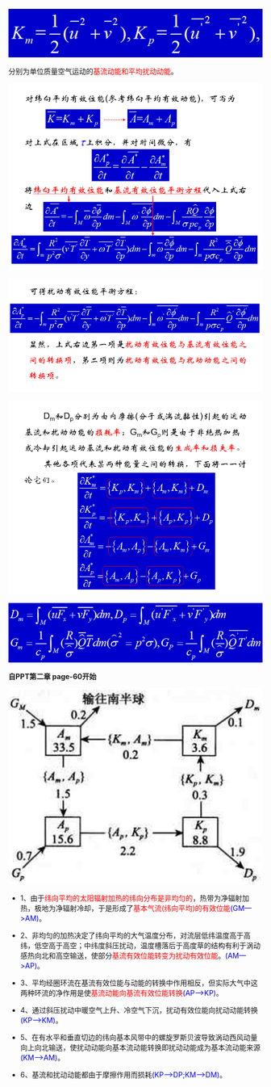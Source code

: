 ![](assets/2025-06-06-14-45-40-image.png)

分别为单位质量空气运动的<span style="color:red">基流动能和平均扰动动能</span>。

![](assets/2025-06-06-14-47-58-image.png)

![](assets/2025-06-06-14-48-09-image.png)

![](assets/2025-06-06-14-44-39-image.png)

![](assets/2025-06-06-14-44-55-image.png)

**自PPT第二章 page-60开始**

<img src="assets/2025-06-06-14-42-59-image.png" title="" alt="" width="711">

+ 1、由于<a style="color:red">纬向平均的太阳辐射加热的纬向分布是非均匀的</a>，热带为净辐射加热，极地为净辐射冷却，于是形成了<a style="color:red">基本气流(纬向平均)的有效位能</a><a style="color:blue">(GM—>AM)</a>。

+ 2、非均匀的加热决定了纬向平均的大气温度分布，对流层低纬温度高于高纬，低空高于高空；中纬度斜压扰动，温度槽落后于高度草的结构有利于涡动感热向北和高空输送，使部分<a style="color:red">基流有效位能转变为扰动有效位能</a>。<a style="color:blue">(AM—>AP)</a>。

+ 3、平均经圈环流在基流有效位能与动能的转换中作用相反，但实际大气中这两种环流的净作用是使<a style="color:red">基流动能向基流有效位能转换</a><a style="color:blue">(AP—>KP)</a>。

+ 4、通过斜压扰动中暖空气上升、冷空气下沉，扰动有效位能向扰动动能转换<a style="color:blue">(KP—>KM)</a>。

+ 5、在有水平和垂直切边的纬向基本风带中的螺旋罗斯贝波导致涡动西风动量向上向北输送，使扰动动能向基本流动能转换即扰动动能成为基本流动能来源<a style="color:blue">(KM—>AM)</a>。

+ 6、基流和扰动动能都由于摩擦作用而损耗<a style="color:blue">(KP—>DP;KM—>DM)</a>。
